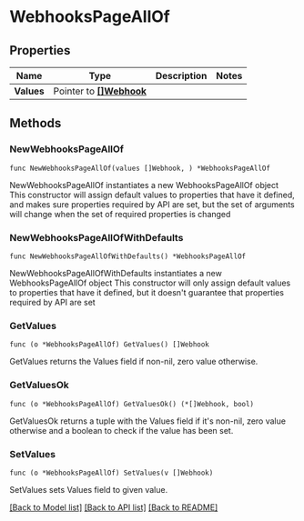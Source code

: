 # WebhooksPageAllOf

## Properties

Name | Type | Description | Notes
------------ | ------------- | ------------- | -------------
**Values** | Pointer to [**[]Webhook**](webhook.md) |  | 

## Methods

### NewWebhooksPageAllOf

`func NewWebhooksPageAllOf(values []Webhook, ) *WebhooksPageAllOf`

NewWebhooksPageAllOf instantiates a new WebhooksPageAllOf object
This constructor will assign default values to properties that have it defined,
and makes sure properties required by API are set, but the set of arguments
will change when the set of required properties is changed

### NewWebhooksPageAllOfWithDefaults

`func NewWebhooksPageAllOfWithDefaults() *WebhooksPageAllOf`

NewWebhooksPageAllOfWithDefaults instantiates a new WebhooksPageAllOf object
This constructor will only assign default values to properties that have it defined,
but it doesn't guarantee that properties required by API are set

### GetValues

`func (o *WebhooksPageAllOf) GetValues() []Webhook`

GetValues returns the Values field if non-nil, zero value otherwise.

### GetValuesOk

`func (o *WebhooksPageAllOf) GetValuesOk() (*[]Webhook, bool)`

GetValuesOk returns a tuple with the Values field if it's non-nil, zero value otherwise
and a boolean to check if the value has been set.

### SetValues

`func (o *WebhooksPageAllOf) SetValues(v []Webhook)`

SetValues sets Values field to given value.



[[Back to Model list]](../README.md#documentation-for-models) [[Back to API list]](../README.md#documentation-for-api-endpoints) [[Back to README]](../README.md)


